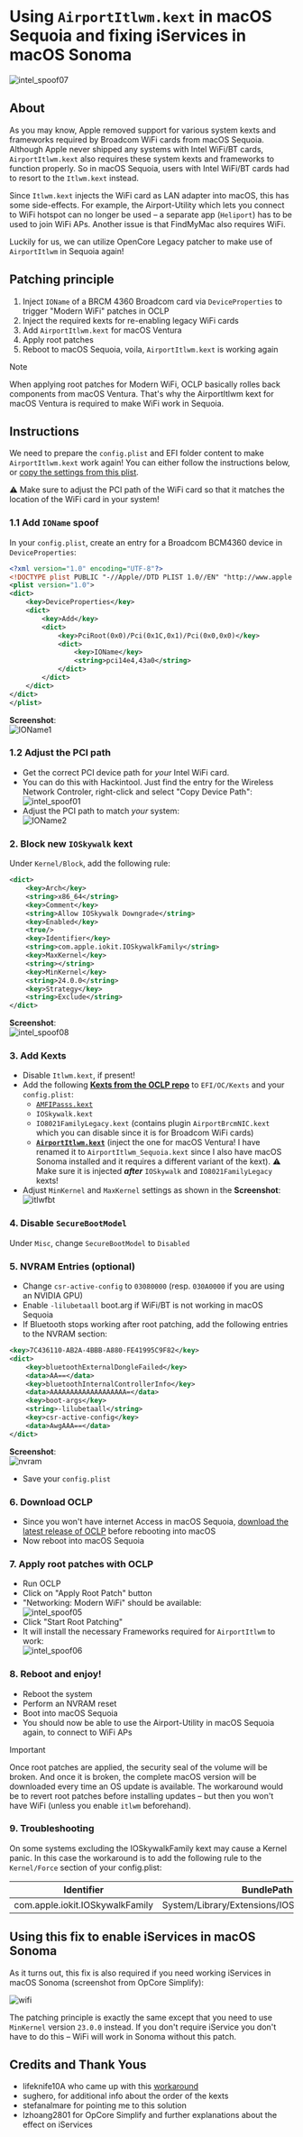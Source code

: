 # Using `AirportItlwm.kext` in macOS Sequoia and fixing iServices in macOS Sonoma

![intel_spoof07](https://github.com/user-attachments/assets/255406e1-554e-4b6c-9b67-5d24b9fcb962)

## About

As you may know, Apple removed support for various system kexts and frameworks required by Broadcom WiFi cards from macOS Sequoia. Although Apple never shipped any systems with Intel WiFi/BT cards, `AirportItlwm.kext` also requires these system kexts and frameworks to function properly. So in macOS Sequoia, users with Intel WiFi/BT cards had to resort to the `Itlwm.kext` instead. 

Since `Itlwm.kext` injects the WiFi card as LAN adapter into macOS, this has some side-effects. For example, the Airport-Utility which lets you connect to WiFi hotspot can no longer be used – a separate app (`Heliport`) has to be used to join WiFi APs. Another issue is that FindMyMac also requires WiFi.

Luckily for us, we can utilize OpenCore Legacy patcher to make use of `AirportItlwm` in Sequoia again!

## Patching principle

1. Inject `IOName` of a BRCM 4360 Broadcom card via `DeviceProperties` to trigger "Modern WiFi" patches in OCLP 
2. Inject the required kexts for re-enabling legacy WiFi cards
3. Add `AirportItlwm.kext` for macOS Ventura 
3. Apply root patches
4. Reboot to macOS Sequoia, voila, `AirportItlwm.kext` is working again 

> [!NOTE]
> 
> When applying root patches for Modern WiFi, OCLP basically rolles back components from macOS Ventura. That's why the AirportItlwm kext for macOS Ventura is required to make WiFi work in Sequoia.

## Instructions

We need to prepare the `config.plist` and EFI folder content to make `AirportItlwm.kext` work again! You can either follow the instructions below, or [copy the settings from this plist](https://github.com/5T33Z0/OC-Little-Translated/blob/main/14_OCLP_Wintel/plist/AirportItlwm_Sequoia.plist).

⚠️ Make sure to adjust the PCI path of the WiFi card so that it matches the location of the WiFi card in your system!

### 1.1 Add `IOName` spoof

In your `config.plist`, create an entry for a Broadcom BCM4360 device in `DeviceProperties`:

```xml
<?xml version="1.0" encoding="UTF-8"?>
<!DOCTYPE plist PUBLIC "-//Apple//DTD PLIST 1.0//EN" "http://www.apple.com/DTDs/PropertyList-1.0.dtd">
<plist version="1.0">
<dict>
	<key>DeviceProperties</key>
	<dict>
		<key>Add</key>
		<dict>
			<key>PciRoot(0x0)/Pci(0x1C,0x1)/Pci(0x0,0x0)</key>
			<dict>
				<key>IOName</key>
				<string>pci14e4,43a0</string>
			</dict>
		</dict>
	</dict>
</dict>
</plist>
```
**Screenshot**:<br> ![IOName1](https://github.com/user-attachments/assets/6b261d32-b140-4f0f-8a98-7cf60277eb3e)

### 1.2 Adjust the PCI path

- Get the correct PCI device path for *your* Intel WiFi card. 
- You can do this with Hackintool. Just find the entry for the Wireless Network Controler, right-click and select "Copy Device Path":<br>![intel_spoof01](https://github.com/user-attachments/assets/44f21ce0-63ca-45f4-b15c-55cbe3c98a1d)
- Adjust the PCI path to match *your* system:<br>![IOName2](https://github.com/user-attachments/assets/6848f554-5fe1-420c-a85b-1c0c87310ab2)

### 2. Block new `IOSkywalk` kext

Under `Kernel/Block`, add the following rule:

```xml
<dict>
	<key>Arch</key>
	<string>x86_64</string>
	<key>Comment</key>
	<string>Allow IOSkywalk Downgrade</string>
	<key>Enabled</key>
	<true/>
	<key>Identifier</key>
	<string>com.apple.iokit.IOSkywalkFamily</string>
	<key>MaxKernel</key>
	<string></string>
	<key>MinKernel</key>
	<string>24.0.0</string>
	<key>Strategy</key>
	<string>Exclude</string>
</dict>
```

**Screenshot**:<br>![intel_spoof08](https://github.com/user-attachments/assets/0d5a08a1-035c-4079-8128-a8e5435bec59)

### 3. Add Kexts
- Disable `Itlwm.kext`, if present!
- Add the following [**Kexts from the OCLP repo**](https://github.com/dortania/OpenCore-Legacy-Patcher/tree/main/payloads/Kexts/Wifi) to `EFI/OC/Kexts` and your `config.plist`:
	- [`AMFIPasss.kext`](https://github.com/dortania/OpenCore-Legacy-Patcher/tree/main/payloads/Kexts/Acidanthera) 
	- `IOSkywalk.kext`
	- `IO8021FamilyLegacy.kext` (contains plugin `AirportBrcmNIC.kext` which you can disable since it is for Broadcom WiFi cards)
	- [**`AirportItlwm.kext`**](https://github.com/OpenIntelWireless/itlwm/releases) (inject the one for macOS Ventura! I have renamed it to `AirportItlwm_Sequoia.kext` since I also have macOS Sonoma installed and it requires a different variant of the kext). ⚠️ Make sure it is injected ***after*** `IOSkywalk` and `IO8021FamilyLegacy` kexts!
- Adjust `MinKernel` and `MaxKernel` settings as shown in the **Screenshot**: <br>![itlwfbt](https://github.com/user-attachments/assets/b3cb9e89-9d91-4eb7-87e3-6ff5516df386)

### 4. Disable `SecureBootModel`

Under `Misc`, change `SecureBootModel` to `Disabled`

### 5. NVRAM Entries (optional)
- Change `csr-active-config` to `03080000` (resp. `030A0000` if you are using an NVIDIA GPU)
- Enable `-lilubetaall` boot.arg if WiFi/BT is not working in macOS Sequoia
- If Bluetooth stops working after root patching, add the following entries to the NVRAM section:

```xml
<key>7C436110-AB2A-4BBB-A880-FE41995C9F82</key>
<dict>
	<key>bluetoothExternalDongleFailed</key>
	<data>AA==</data>
	<key>bluetoothInternalControllerInfo</key>
	<data>AAAAAAAAAAAAAAAAAAA=</data>
	<key>boot-args</key>
	<string>-lilubetaall</string>
	<key>csr-active-config</key>
	<data>AwgAAA==</data>
</dict>
```
**Screenshot**:<br>![nvram](https://github.com/user-attachments/assets/b322597d-98d0-4961-81d3-19ec8ecb9bf9)

- Save your `config.plist`

### 6. Download OCLP
- Since you won't have internet Access in macOS Sequoia, [download the latest release of OCLP](https://github.com/dortania/OpenCore-Legacy-Patcher/releases) before rebooting into macOS
- Now reboot into macOS Sequoia

### 7. Apply root patches with OCLP

- Run OCLP
- Click on "Apply Root Patch" button
- "Networking: Modern WiFi" should be available:<br>![intel_spoof05](https://github.com/user-attachments/assets/8b072d05-93f5-4151-b6e1-1d8e0c6c555e)
- Click "Start Root Patching"
- It will install the necessary Frameworks required for `AirportItlwm` to work:<br> ![intel_spoof06](https://github.com/user-attachments/assets/ced653f7-0807-4aef-82cb-eabf35b08884)

### 8. Reboot and enjoy!

- Reboot the system
- Perform an NVRAM reset
- Boot into macOS Sequoia
- You should now be able to use the Airport-Utility in macOS Sequoia again, to connect to WiFi APs

> [!IMPORTANT]
> 
> Once root patches are applied, the security seal of the volume will be broken. And once it is broken, the complete macOS version will be downloaded every time an OS update is available. The workaround would be to revert root patches before installing updates – but then you won't have WiFi (unless you enable `itlwm` beforehand).

### 9. Troubleshooting

On some systems excluding the IOSkywalkFamily kext may cause a Kernel panic. In this case the workaround is to add the following rule to the `Kernel/Force` section of your config.plist:

| Identifier | BundlePath | Enabled | ExecutablePath | MinKernel |
| ---------- | ---------- | :------: | -------------- | --------- | 
| com.apple.iokit.IOSkywalkFamily | System/Library/Extensions/IOSkywalkFamily.kext | true | Contents/MacOS/IOSkywalkFamily | 24.0.0 |

## Using this fix to enable iServices in macOS Sonoma

As it turns out, this fix is also required if you need working iServices in macOS Sonoma (screenshot from OpCore Simplify):

![wifi](https://github.com/user-attachments/assets/af01d107-12b8-4441-b858-bc3720b2fe7a)

The patching principle is exactly the same except that you need to use `MinKernel` version `23.0.0` instead. If you don't require iService you don't have to do this – WiFi will work in Sonoma without this patch.

## Credits and Thank Yous
- lifeknife10A who came up with this [workaround](https://github.com/OpenIntelWireless/itlwm/issues/1009#issuecomment-2370919270)
- sughero, for additional info about the order of the kexts
- stefanalmare for pointing me to this solution
- lzhoang2801 for OpCore Simplify and further explanations about the effect on iServices
